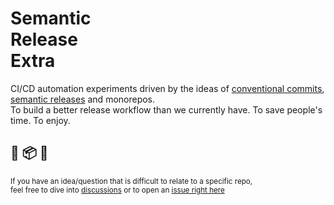 <h1>Semantic<br/>Release<br/>Extra</h1>

CI/CD automation experiments driven by the ideas of [conventional commits](https://www.conventionalcommits.org/en/v1.0.0/), [semantic releases](https://github.com/semantic-release/semantic-release) and monorepos.  
To build a better release workflow than we currently have. To save people's time. To enjoy.

## 🤖 📦 🚀

<sub>If you have an idea/question that is difficult to relate to a specific repo,<br/>feel free to dive into [discussions](https://github.com/semrel-extra/.github/discussions) or to open an [issue right here](https://github.com/semrel-extra/.github/issues) </sub>
